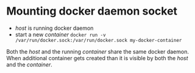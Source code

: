 # Mounting docker daemon socket

- _host_ is running docker daemon
- start a new _container_ `docker run -v /var/run/docker.sock:/var/run/docker.sock my-docker-container`

Both the _host_ and the running _container_ share the same docker daemon. When additional container gets created than
it is visible by both the _host_ and the _container_. 